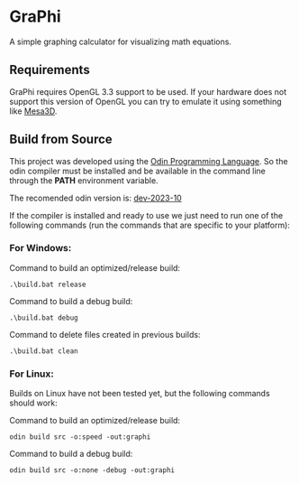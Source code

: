 # GraPhi

A simple graphing calculator for visualizing math equations.

## Requirements
GraPhi requires OpenGL 3.3 support to be used. If your hardware does not support this version of OpenGL you can try to emulate it using something like [Mesa3D](https://www.mesa3d.org/).


## Build from Source
This project was developed using the [Odin Programming Language](https://github.com/odin-lang/Odin). So the odin compiler must be installed and be available in the command line through the **PATH** environment variable.  

The recomended odin version is: [dev-2023-10](https://github.com/odin-lang/Odin/releases/tag/dev-2023-10)

If the compiler is installed and ready to use we just need to run one of the following commands (run the commands that are specific to your platform):

### For Windows:

Command to build an optimized/release build:
```
.\build.bat release
```

Command to build a debug build:
```
.\build.bat debug
```

Command to delete files created in previous builds:
```
.\build.bat clean
```

### For Linux:
Builds on Linux have not been tested yet, but the following commands should work:

Command to build an optimized/release build:
```
odin build src -o:speed -out:graphi
```

Command to build a debug build:
```
odin build src -o:none -debug -out:graphi 
```
